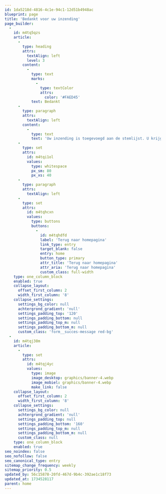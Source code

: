 ```yaml
---
id: 1da5218d-4816-4c1e-94c1-12d51b4948ac
blueprint: page
title: 'Bedankt voor uw inzending'
page_builder:
  -
    id: m4tq5qzs
    article:
      -
        type: heading
        attrs:
          textAlign: left
          level: 3
        content:
          -
            type: text
            marks:
              -
                type: textColor
                attrs:
                  color: '#FAED45'
            text: Bedankt
      -
        type: paragraph
        attrs:
          textAlign: left
        content:
          -
            type: text
            text: 'Uw inzending is toegevoegd aan de stemlijst. U krijgt via de mail een bevestiging'
      -
        type: set
        attrs:
          id: m4tqi1ol
          values:
            type: whitespace
            px_sm: 80
            px_xs: 40
      -
        type: paragraph
        attrs:
          textAlign: left
      -
        type: set
        attrs:
          id: m4tqhcxn
          values:
            type: buttons
            buttons:
              -
                id: m4tqhdfd
                label: 'Terug naar homepagina'
                link_type: entry
                target_blank: false
                entry: home
                button_type: primary
                attr_title: 'Terug naar homepagina'
                attr_aria: 'Terug naar homepagina'
                custom_class: full-width
    type: one_column_block
    enabled: true
    collapse_layout:
      offset_first_column: 2
      width_first_column: '8'
    collapse_settings:
      settings_bg_color: null
      achtergrond_gradient: 'null'
      settings_padding_top: '120'
      settings_padding_bottom: null
      settings_padding_top_m: null
      settings_padding_bottom_m: null
      custom_class: 'form__succes-message red-bg'
  -
    id: m4tqj38m
    article:
      -
        type: set
        attrs:
          id: m4tqj4yc
          values:
            type: image
            image_desktop: graphics/banner-4.webp
            image_mobiel: graphics/banner-4.webp
            make_link: false
    collapse_layout:
      offset_first_column: 2
      width_first_column: '8'
    collapse_settings:
      settings_bg_color: null
      achtergrond_gradient: 'null'
      settings_padding_top: null
      settings_padding_bottom: '160'
      settings_padding_top_m: null
      settings_padding_bottom_m: null
      custom_class: null
    type: one_column_block
    enabled: true
seo_noindex: false
seo_nofollow: false
seo_canonical_type: entry
sitemap_change_frequency: weekly
sitemap_priority: 0.5
updated_by: 56c15878-20fd-467d-9b4c-392ae1c18f73
updated_at: 1734528117
parent: home
---
```

